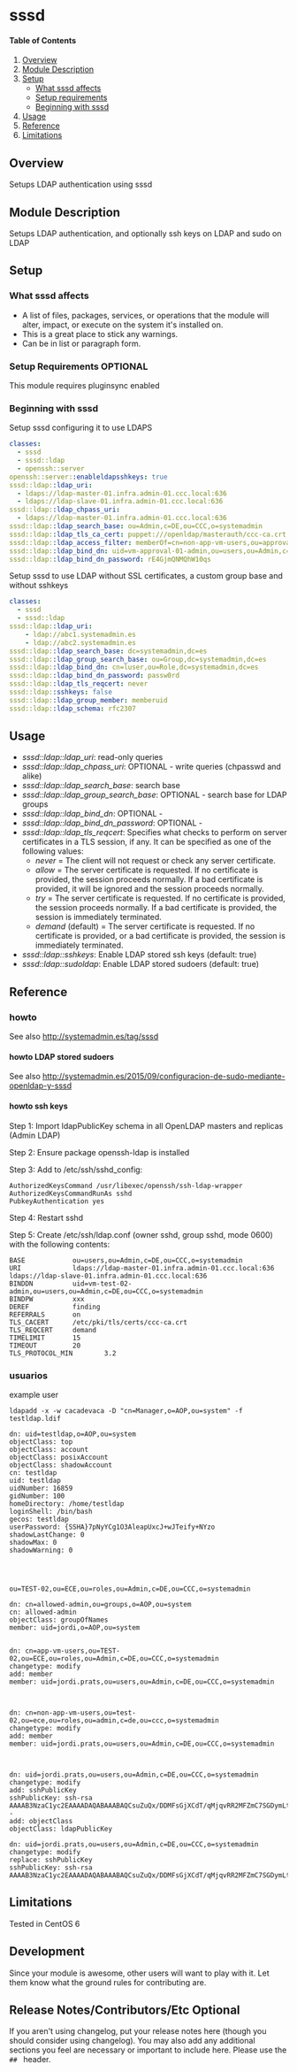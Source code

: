 # sssd

#### Table of Contents

1. [Overview](#overview)
2. [Module Description](#module-description)
3. [Setup](#setup)
    * [What sssd affects](#what-sssd-affects)
    * [Setup requirements](#setup-requirements)
    * [Beginning with sssd](#beginning-with-sssd)
4. [Usage](#usage)
5. [Reference](#reference)
5. [Limitations](#limitations)

## Overview

Setups LDAP authentication using sssd

## Module Description

Setups LDAP authentication, and optionally ssh keys on LDAP and sudo on LDAP

## Setup

### What sssd affects

* A list of files, packages, services, or operations that the module will alter,
  impact, or execute on the system it's installed on.
* This is a great place to stick any warnings.
* Can be in list or paragraph form.

### Setup Requirements **OPTIONAL**

This module requires pluginsync enabled

### Beginning with sssd

Setup sssd configuring it to use LDAPS

```yaml
classes:
  - sssd
  - sssd::ldap
  - openssh::server
openssh::server::enableldapsshkeys: true
sssd::ldap::ldap_uri:
  - ldaps://ldap-master-01.infra.admin-01.ccc.local:636
  - ldaps://ldap-slave-01.infra.admin-01.ccc.local:636
sssd::ldap::ldap_chpass_uri:
  - ldaps://ldap-master-01.infra.admin-01.ccc.local:636
sssd::ldap::ldap_search_base: ou=Admin,c=DE,ou=CCC,o=systemadmin
sssd::ldap::ldap_tls_ca_cert: puppet:///openldap/masterauth/ccc-ca.crt
sssd::ldap::ldap_access_filter: memberOf=cn=non-app-vm-users,ou=approval-01,ou=ECE,ou=roles,ou=Admin,c=DE,ou=CCC,o=systemadmin
sssd::ldap::ldap_bind_dn: uid=vm-approval-01-admin,ou=users,ou=Admin,c=DE,ou=CCC,o=systemadmin
sssd::ldap::ldap_bind_dn_password: rE4GjmQNMQhW10qs
```
Setup sssd to use LDAP without SSL certificates, a custom group base and without sshkeys

```yaml
classes:
  - sssd
  - sssd::ldap
sssd::ldap::ldap_uri:
    - ldap://abc1.systemadmin.es
    - ldap://abc2.systemadmin.es
sssd::ldap::ldap_search_base: dc=systemadmin,dc=es
sssd::ldap::ldap_group_search_base: ou=Group,dc=systemadmin,dc=es
sssd::ldap::ldap_bind_dn: cn=luser,ou=Role,dc=systemadmin,dc=es
sssd::ldap::ldap_bind_dn_password: passw0rd
sssd::ldap::ldap_tls_reqcert: never
sssd::ldap::sshkeys: false
sssd::ldap::ldap_group_member: memberuid
sssd::ldap::ldap_schema: rfc2307
```

## Usage

* *sssd::ldap::ldap_uri*: read-only queries
* *sssd::ldap::ldap_chpass_uri*: OPTIONAL - write queries (chpasswd and alike)
* *sssd::ldap::ldap_search_base*: search base
* *sssd::ldap::ldap_group_search_base*: OPTIONAL - search base for LDAP groups
* *sssd::ldap::ldap_bind_dn*: OPTIONAL -
* *sssd::ldap::ldap_bind_dn_password*: OPTIONAL -  
* *sssd::ldap::ldap_tls_reqcert*: Specifies what checks to perform on server certificates in a TLS session, if any. It can be specified as one of the following values:
  * *never* = The client will not request or check any server certificate.
  * *allow* = The server certificate is requested. If no certificate is provided, the session proceeds normally. If a bad certificate is provided, it will be ignored and the session proceeds normally.
  * *try* = The server certificate is requested. If no certificate is provided, the session proceeds normally. If a bad certificate is provided, the session is immediately terminated.
  * *demand* (default) = The server certificate is requested. If no certificate is provided, or a bad certificate is provided, the session is immediately terminated.
* *sssd::ldap::sshkeys*: Enable LDAP stored ssh keys (default: true)
* *sssd::ldap::sudoldap*: Enable LDAP stored sudoers (default: true)


## Reference

### howto

See also http://systemadmin.es/tag/sssd

#### howto LDAP stored sudoers

See also http://systemadmin.es/2015/09/configuracion-de-sudo-mediante-openldap-y-sssd

#### howto ssh keys

Step 1: Import ldapPublicKey schema in all OpenLDAP masters and replicas (Admin LDAP)

Step 2: Ensure package openssh-ldap is installed

Step 3: Add to /etc/ssh/sshd_config:

```
AuthorizedKeysCommand /usr/libexec/openssh/ssh-ldap-wrapper
AuthorizedKeysCommandRunAs sshd
PubkeyAuthentication yes
```

Step 4: Restart sshd

Step 5: Create /etc/ssh/ldap.conf (owner sshd, group sshd, mode 0600) with the following contents:

```
BASE            ou=users,ou=Admin,c=DE,ou=CCC,o=systemadmin
URI             ldaps://ldap-master-01.infra.admin-01.ccc.local:636 ldaps://ldap-slave-01.infra.admin-01.ccc.local:636
BINDDN          uid=vm-test-02-admin,ou=users,ou=Admin,c=DE,ou=CCC,o=systemadmin
BINDPW          xxx
DEREF           finding
REFERRALS       on
TLS_CACERT      /etc/pki/tls/certs/ccc-ca.crt
TLS_REQCERT     demand
TIMELIMIT       15
TIMEOUT         20
TLS_PROTOCOL_MIN        3.2
```



### usuarios


example user

```
ldapadd -x -w cacadevaca -D "cn=Manager,o=AOP,ou=system" -f testldap.ldif

dn: uid=testldap,o=AOP,ou=system
objectClass: top
objectClass: account
objectClass: posixAccount
objectClass: shadowAccount
cn: testldap
uid: testldap
uidNumber: 16859
gidNumber: 100
homeDirectory: /home/testldap
loginShell: /bin/bash
gecos: testldap
userPassword: {SSHA}7pNyYCg1O3AleapUxcJ+wJTeify+NYzo
shadowLastChange: 0
shadowMax: 0
shadowWarning: 0




ou=TEST-02,ou=ECE,ou=roles,ou=Admin,c=DE,ou=CCC,o=systemadmin

dn: cn=allowed-admin,ou=groups,o=AOP,ou=system
cn: allowed-admin
objectClass: groupOfNames
member: uid=jordi,o=AOP,ou=system


dn: cn=app-vm-users,ou=TEST-02,ou=ECE,ou=roles,ou=Admin,c=DE,ou=CCC,o=systemadmin
changetype: modify
add: member
member: uid=jordi.prats,ou=users,ou=Admin,c=DE,ou=CCC,o=systemadmin



dn: cn=non-app-vm-users,ou=test-02,ou=ece,ou=roles,ou=admin,c=de,ou=ccc,o=systemadmin
changetype: modify
add: member
member: uid=jordi.prats,ou=users,ou=Admin,c=DE,ou=CCC,o=systemadmin



dn: uid=jordi.prats,ou=users,ou=Admin,c=DE,ou=CCC,o=systemadmin
changetype: modify
add: sshPublicKey
sshPublicKey: ssh-rsa AAAAB3NzaC1yc2EAAAADAQABAAABAQCsuZuQx/DDMFsGjXCdT/qMjqvRR2MFZmC7SGDymLtpMfAwtYxyK2SI446kf6AgC94a6L8wPV9+9Ot+Nt/Dk4t056ktpgl0jp6QvTDEJDeaXuib4C0VIzjpwasIl6aooCGwWMMomeUyTN87t/Ew01L4n29icOzql0GRirqHbaJ6ZT3VtA6TEooijQyjMRTObx7lQ7Ahr4tmD+K9aweL5u/Wr6Jwl99iIr7X8C23koSDllenOx10Oic7o4bAM1eBBhe9Dmodv4cyt/gS08BT2arRBpedocChvr1PxMu2vCeLg3YyQ2dk7jJQFG8KVxlfMmv+VOqBZ5fA5qej/414906v
-
add: objectClass
objectClass: ldapPublicKey

dn: uid=jordi.prats,ou=users,ou=Admin,c=DE,ou=CCC,o=systemadmin
changetype: modify
replace: sshPublicKey
sshPublicKey: ssh-rsa AAAAB3NzaC1yc2EAAAADAQABAAABAQCsuZuQx/DDMFsGjXCdT/qMjqvRR2MFZmC7SGDymLtpMfAwtYxyK2SI446kf6AgC94a6L8wPV9+9Ot+Nt/Dk4t056ktpgl0jp6QvTDEJDeaXuib4C0VIzjpwasIl6aooCGwWMMomeUyTN87t/Ew01L4n29icOzql0GRirqHbaJ6ZT3VtA6TEooijQyjMRTObx7lQ7Ahr4tmD+K9aweL5u/Wr6Jwl99iIr7X8C23koSDllenOx10Oic7o4bAM1eBBhe9Dmodv4cyt/gS08BT2arRBpedocChvr1PxMu2vCeLg3YyQ2dk7jJQFG8KVxlfMmv+VOqBZ5fA5qej/414906v
```

## Limitations

Tested in CentOS 6

## Development

Since your module is awesome, other users will want to play with it. Let them
know what the ground rules for contributing are.

## Release Notes/Contributors/Etc **Optional**

If you aren't using changelog, put your release notes here (though you should
consider using changelog). You may also add any additional sections you feel are
necessary or important to include here. Please use the `## ` header.
